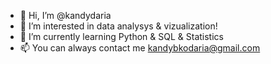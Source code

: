 - 👋 Hi, I’m @kandydaria
- 👀 I’m interested in data analysys & vizualization!
- 🌱 I’m currently learning Python & SQL & Statistics
- 📫 You can always contact me kandybkodaria@gmail.com

<!---
kandydaria/kandydaria is a ✨ special ✨ repository because its `README.md` (this file) appears on your GitHub profile.
You can click the Preview link to take a look at your changes.
--->
